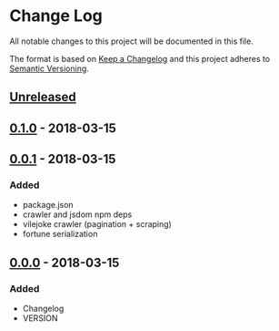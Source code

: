 # Change Log
All notable changes to this project will be documented in this file.

The format is based on [Keep a Changelog](http://keepachangelog.com/)
and this project adheres to [Semantic Versioning](http://semver.org/).

## [Unreleased]

## [0.1.0] - 2018-03-15

## [0.0.1] - 2018-03-15
### Added
- package.json
- crawler and jsdom npm deps
- vilejoke crawler (pagination + scraping)
- fortune serialization

## [0.0.0] - 2018-03-15
### Added
- Changelog
- VERSION

[Unreleased]: https://github.com/grissius/offensive-fortune/compare/v0.1.0...HEAD
[0.1.0]: https://github.com/grissius/offensive-fortune/compare/v0.0.1...v0.1.0
[0.0.1]: https://github.com/grissius/offensive-fortune/compare/v0.0.0...v0.0.1
[0.0.0]: https://github.com/grissius/offensive-fortune/compare/0e1c31b...v0.0.0
